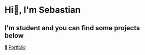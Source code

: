  # Hi👋, I'm Sebastian
 
## I'm student and you can find some projects below

 :paperclip: [Portfolio](https://sebaborjas.github.io/)
